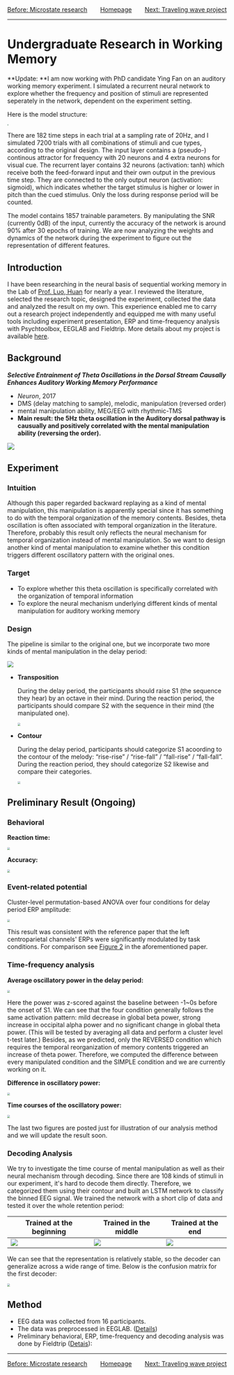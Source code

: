 <div>
    <center>
    	<span style = "float: left">
    		<a href = "https://rq-chen.github.io/microstate-research/index.html">Before: Microstate research</a>
    	</span>
        <a href = "https://rq-chen.github.io/index.html">Homepage</a>
    	<span style = "float: right">
    		<a href = "https://rq-chen.github.io/traveling-wave/index.html">Next: Traveling wave project</a>
    	</span>
    </center>
</div>

---

# Undergraduate Research in Working Memory

**Update: **I am now working with PhD candidate Ying Fan on an auditory working memory experiment. I simulated a recurrent neural network to explore whether the frequency and position of stimuli are represented seperately in the network, dependent on the experiment setting. 

Here is the model structure:

<img src = "model.png" style = "zoom:20%" />

There are 182 time steps in each trial at a sampling rate of 20Hz, and I simulated 7200 trials with all combinations of stimuli and cue types, according to the original design. The input layer contains a (pseudo-) continous attractor for frequency with 20 neurons and 4 extra neurons for visual cue. The recurrent layer contains 32 neurons (activation: tanh) which receive both the feed-forward input and their own output in the previous time step. They are connected to the only output neuron (activation: sigmoid), which indicates whether the target stimulus is higher or lower in pitch than the cued stimulus. Only the loss during response period will be counted.

The model contains 1857 trainable parameters. By manipulating the SNR (currently 0dB) of the input, currently the accuracy of the network is around 90% after 30 epochs of training. We are now analyzing the weights and dynamics of the network during the experiment to figure out the representation of different features.

## Introduction

I have been researching in the neural basis of sequential working memory in the Lab of [Prof. Luo, Huan](http://psy.pku.edu.cn/english/people/faculty/professor/huanluo/index.htm) for nearly a year. I reviewed the literature, selected the research topic, designed the experiment, collected the data and analyzed the result on my own. This experience enabled me to carry out a research project independently and equipped me with many useful tools including experiment presentation, ERP and time-frequency analysis with Psychtoolbox, EEGLAB and Fieldtrip. More details about my project is available [here](https://github.com/rq-Chen/Undergraduate_Research_at_PKU).

## Background

***Selective Entrainment of Theta Oscillations in the Dorsal Stream Causally Enhances Auditory Working Memory Performance***

- *Neuron*, 2017
- DMS (delay matching to sample), melodic, manipulation (reversed order)
- mental manipulation ability, MEG/EEG with rhythmic-TMS
- **Main result: the 5Hz theta oscillation in the Auditory dorsal pathway is causually and positively correlated with the mental manipulation ability (reversing the order).**

![](.\expIllu.jpg)



## Experiment

### Intuition

Although this paper regarded backward replaying as a kind of mental manipulation, this manipulation is apparently special since it has something to do with the temporal organization of the memory contents. Besides, theta oscillation is often associated with temporal organization in the literature. Therefore, probably this result only reflects the neural mechanism for temporal organization instead of mental manipulation. So we want to design another kind of mental manipulation to examine whether this condition triggers different oscillatory pattern with the original ones.

### Target

- To explore whether this theta oscillation is specifically correlated with the organization of temporal information
- To explore the neural mechanism underlying different kinds of mental manipulation for auditory working memory

### Design

The pipeline is similar to the original one, but we incorporate two more kinds of mental manipulation in the delay period:

<img src = "newExpIllu.jpg" style = "zoom:90%"/>

- **Transposition**

  During the delay period, the participants should raise S1 (the sequence they hear) by an octave in their mind. During the reaction period, the participants should compare S2 with the sequence in their mind (the manipulated one).

  <img src = "transposition.jpg" style = "zoom:40%"/>

- **Contour**

  During the delay period, participants should categorize S1 acoording to the contour of the melody: “rise-rise” / “rise-fall” / “fall-rise” / “fall-fall”. During the reaction period, they should categorize S2 likewise and compare their categories.

  <img src = "contour.jpg" style = "zoom:40%"/>



## Preliminary Result (Ongoing)

### Behavioral

**Reaction time:**

<img src = 'RT.png' style = "zoom:40%" />

**Accuracy:**

<img src = "Accuracy.png" style = "zoom:40%" />

### Event-related potential

Cluster-level permutation-based ANOVA over four conditions for delay period ERP amplitude:

<img src = 'Bin_F_TP.png' style = "zoom:40%" />

This result was consistent with the reference paper that the left centroparietal channels' ERPs were significantly modulated by task conditions. For comparison see [Figure 2](https://els-jbs-prod-cdn.literatumonline.com/cms/attachment/880b178a-385c-4d53-9ff8-598c72ebbc45/gr2.jpg) in the aforementioned paper.

### Time-frequency analysis

**Average oscillatory power in the delay period:**

<img src = "TP_Power.png" style = "zoom:40%" />

Here the power was z-scored against the baseline between -1~0s before the onset of S1. We can see that the four condition generally follows the same activation pattern: mild decrease in global beta power, strong increase in occipital alpha power and no significant change in global theta power. (This will be tested by averaging all data and perform a cluster level t-test later.) Besides, as we predicted, only the REVERSED condition which requires the temporal reorganization of memory contents triggered an increase of theta power. Therefore, we computed the difference between every manipulated condition and the SIMPLE condition and we are currently working on it.

**Difference in oscillatory power:**

<img src = "TP_Power_Diff.png" style = "zoom:40%" />

**Time courses of the oscillatory power:**

<img src = "TF.png" style = "zoom:40%" />

The last two figures are posted just for illustration of our analysis method and we will update the result soon.

### Decoding Analysis

We try to investigate the time course of mental manipulation as well as their neural mechanism through decoding. Since there are 108 kinds of stimuli in our experiment, it's hard to decode them directly. Therefore, we categorized them using their contour and built an LSTM network to classify the binned EEG signal. We trained the network with a short clip of data and tested it over the whole retention period:

| Trained at the beginning | Trained in the middle     | Trained at the end     |
| ------------------------ | ------------------------- | ---------------------- |
| ![](accContourBegin.png) | ![](accContourMiddle.png) | ![](accContourEnd.png) |

We can see that the representation is relatively stable, so the decoder can generalize across a wide range of time. Below is the confusion matrix for the first decoder:

<img src = 'tgRDM.gif' style = 'zoom:40%' />

## Method

- EEG data was collected from 16 participants.
- The data was preprocessed in EEGLAB. ([Details](https://github.com/rq-Chen/Undergraduate_Research_at_PKU/tree/master/Auditory%20Working%20Memory/Processing))
- Preliminary behavioral, ERP, time-frequency and decoding analysis was done by Fieldtrip ([Detais](https://github.com/rq-Chen/Undergraduate_Research_at_PKU/tree/master/Auditory%20Working%20Memory/Analysis)):



---

<div>
    <center>
    	<span style = "float: left">
    		<a href = "https://rq-chen.github.io/microstate-research/index.html">Before: Microstate research</a>
    	</span>
        <a href = "https://rq-chen.github.io/index.html">Homepage</a>
    	<span style = "float: right">
    		<a href = "https://rq-chen.github.io/traveling-wave/index.html">Next: Traveling wave project</a>
    	</span>
    </center>
</div>